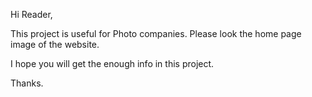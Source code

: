 Hi Reader,

This project is useful for Photo companies. Please look the home page image of the website.

I hope you will get the enough info in this project.

Thanks.
